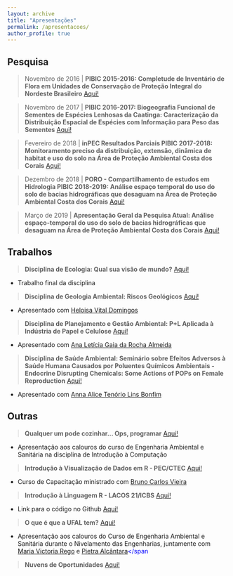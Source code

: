 ```yaml
---
layout: archive
title: "Apresentações"
permalink: /apresentacoes/
author_profile: true
---
```


## Pesquisa
 > Novembro de 2016 | **PIBIC 2015-2016: Completude de Inventário de Flora em Unidades de Conservação de Proteção Integral do Nordeste Brasileiro** <span style="color:blue"><a href="http://nicolli.github.io/files/2016_PIBIC_Completude_de_Inventario_de_Flora_em_Unidades_de_Conservacao_de _Protecao_Integral_do_Nordeste_Brasileiro.pdf">Aqui!</a></span>

 > Novembro de 2017 | **PIBIC 2016-2017: Biogeografia Funcional de Sementes de Espécies Lenhosas da Caatinga: Caracterização da Distribuição Espacial de Espécies com Informação para Peso das Sementes** <span style="color:blue"><a href="http://nicolli.github.io/files/2017_PIBIC_Biogeografia_Funcional_de_Sementes_de_Especies_Lenhosas_da_Caatinga.pdf">Aqui!</a></span>

> Fevereiro de 2018 | **inPEC Resultados Parciais PIBIC 2017-2018: Monitoramento preciso da distribuição, extensão, dinâmica de habitat e uso do solo na Área de Proteção Ambiental Costa dos Corais** <span style="color:blue"><a href="http://nicolli.github.io/files/2018_PIBIC_APACC_inPEC_resultados_parciais.pdf">Aqui!</a></span>

> Dezembro de 2018 | **PORO - Compartilhamento de estudos em Hidrologia PIBIC 2018-2019: Análise espaço temporal do uso do solo de bacias hidrográficas que desaguam na Área de Proteção Ambiental Costa dos Corais** <span style="color:blue"><a href="http://nicolli.github.io/files/2018_PIBIC_APACC_PORO_Compartilhamento_Estudos_Hidrologia.pdf">Aqui!</a></span>

> Março de 2019 | **Apresentação Geral da Pesquisa Atual: Análise espaço-temporal do uso do solo de bacias hidrográficas que desaguam na Área de Proteção Ambiental Costa dos Corais**  <span style="color:blue"><a href="http://nicolli.github.io/files/2019_Apresentacao_Geral_da_Pesquisa.pdf">Aqui!</a></span>

## Trabalhos
 > **Disciplina de Ecologia: Qual sua visão de mundo?** <span style="color:blue"><a href="http://nicolli.github.io/files/2017_Qual_a_sua_visao_de_mundo_Ecologia.pdf">Aqui!</a></span>
   - Trabalho final da disciplina

 > **Disciplina de Geologia Ambiental: Riscos Geológicos** <span style="color:blue"><a href="http://nicolli.github.io/files/2017_Riscos_Geologicos_Geologia_Ambiental.pdf">Aqui!</a></span>
   - Apresentado com <span style="color:blue"><a href="http://lattes.cnpq.br/7413674971962101">Heloisa Vital Domingos</a></span>

 > **Disciplina de Planejamento e Gestão Ambiental: P+L Aplicada à Indústria de Papel e Celulose** <span style="color:blue"><a href="http://nicolli.github.io/files/2018_PL_aplicada_industria_papel_celulose_Planejamento_e_Gestao_Ambiental.pdf">Aqui!</a></span>
   - Apresentado com <span style="color:blue"><a href="http://lattes.cnpq.br/9594693665713896">Ana Letícia Gaia da Rocha Almeida</a></span>

> **Disciplina de Saúde Ambiental: Seminário sobre Efeitos Adversos à Saúde Humana Causados por Poluentes Químicos Ambientais - Endocrine Disrupting Chemicals: Some Actions of POPs on Female Reproduction** <span style="color:blue"><a href="http://nicolli.github.io/files/2019_Endrocine_Disrupting_Chemicals_Some_Actions_of_POPs_on_Female_Reproduction_Saude_Ambiental.pdf">Aqui!</a></span>
   - Apresentado com <span style="color:blue"><a href="http://lattes.cnpq.br/7425318690569382">Anna Alice Tenório Lins Bonfim</a></span>

## Outras
 > **Qualquer um pode cozinhar... Ops, programar** <span style="color:blue"><a href="http://nicolli.github.io/files/2017_Outros_Qualquer_um_pode_cozinhar_Ops_programar.pdf">Aqui!</a></span>
   - Apresentação aos calouros do curso de Engenharia Ambiental e Sanitária na disciplina de Introdução à Computação
 
 > **Introdução à Visualização de Dados em R - PEC/CTEC** <span style="color:blue"><a href="http://nicolli.github.io/files/Introdução_à_Visualização_de_dados_em_R_PEC.pdf">Aqui!</a></span>
   - Curso de Capacitação ministrado com <span style="color:blue"><a href="http://lattes.cnpq.br/3743664701142217">Bruno Carlos Vieira</a></span>
 
 > **Introdução à Linguagem R - LACOS 21/ICBS** <span style="color:blue"><a href="http://nicolli.github.io/files/Introducao_a_Linguagem_R_LACOS21.pdf">Aqui!</a></span> 
   - Link para o código no Github <span style="color:blue"><a href="https://github.com/nicolli/Introducao_a_Linguagem_R/blob/master/Curso_R_LACOS21.R">Aqui!</a></span>

 > **O que é que a UFAL tem?** <span style="color:blue"><a href="http://nicolli.github.io/files/O_que_e_que_a_UFAL_tem.pdf">Aqui!</a></span>
   - Apresentação aos calouros do Curso de Engenharia Ambiental e Sanitária durante o Nivelamento das Engenharias, juntamente com <span style="color:blue"><a href="http://lattes.cnpq.br/3239678088465458">Maria Victoria Rego</a></span> e <span style="color:blue"><a href="http://lattes.cnpq.br/5579058954396625">Pietra Alcântara</a></span
 
 > **Nuvens de Oportunidades**  <span style="color:blue"><a href="http://nicolli.github.io/files/2019_Nuvens_de_Oportunidades.pdf">Aqui!</a></span>

